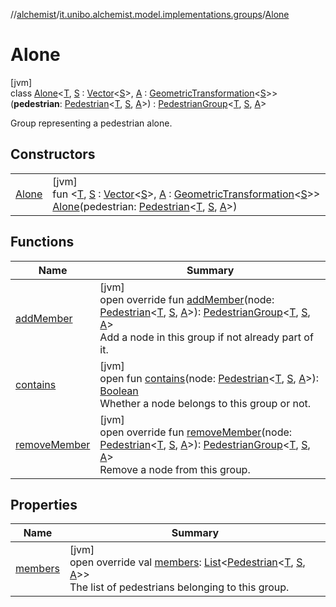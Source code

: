 //[alchemist](../../../index.md)/[it.unibo.alchemist.model.implementations.groups](../index.md)/[Alone](index.md)

# Alone

[jvm]\
class [Alone](index.md)<[T](index.md), [S](index.md) : [Vector](../../it.unibo.alchemist.model.interfaces.geometry/-vector/index.md)<[S](index.md)>, [A](index.md) : [GeometricTransformation](../../it.unibo.alchemist.model.interfaces.geometry/-geometric-transformation/index.md)<[S](index.md)>>(**pedestrian**: [Pedestrian](../../it.unibo.alchemist.model.interfaces/-pedestrian/index.md)<[T](index.md), [S](index.md), [A](index.md)>) : [PedestrianGroup](../../it.unibo.alchemist.model.interfaces/-pedestrian-group/index.md)<[T](index.md), [S](index.md), [A](index.md)> 

Group representing a pedestrian alone.

## Constructors

| | |
|---|---|
| [Alone](-alone.md) | [jvm]<br>fun <[T](index.md), [S](index.md) : [Vector](../../it.unibo.alchemist.model.interfaces.geometry/-vector/index.md)<[S](index.md)>, [A](index.md) : [GeometricTransformation](../../it.unibo.alchemist.model.interfaces.geometry/-geometric-transformation/index.md)<[S](index.md)>> [Alone](-alone.md)(pedestrian: [Pedestrian](../../it.unibo.alchemist.model.interfaces/-pedestrian/index.md)<[T](index.md), [S](index.md), [A](index.md)>) |

## Functions

| Name | Summary |
|---|---|
| [addMember](add-member.md) | [jvm]<br>open override fun [addMember](add-member.md)(node: [Pedestrian](../../it.unibo.alchemist.model.interfaces/-pedestrian/index.md)<[T](index.md), [S](index.md), [A](index.md)>): [PedestrianGroup](../../it.unibo.alchemist.model.interfaces/-pedestrian-group/index.md)<[T](index.md), [S](index.md), [A](index.md)><br>Add a node in this group if not already part of it. |
| [contains](../../it.unibo.alchemist.model.interfaces/-pedestrian-group/index.md#-1711138971%2FFunctions%2F-267951372) | [jvm]<br>open fun [contains](../../it.unibo.alchemist.model.interfaces/-pedestrian-group/index.md#-1711138971%2FFunctions%2F-267951372)(node: [Pedestrian](../../it.unibo.alchemist.model.interfaces/-pedestrian/index.md)<[T](index.md), [S](index.md), [A](index.md)>): [Boolean](https://kotlinlang.org/api/latest/jvm/stdlib/kotlin/-boolean/index.html)<br>Whether a node belongs to this group or not. |
| [removeMember](remove-member.md) | [jvm]<br>open override fun [removeMember](remove-member.md)(node: [Pedestrian](../../it.unibo.alchemist.model.interfaces/-pedestrian/index.md)<[T](index.md), [S](index.md), [A](index.md)>): [PedestrianGroup](../../it.unibo.alchemist.model.interfaces/-pedestrian-group/index.md)<[T](index.md), [S](index.md), [A](index.md)><br>Remove a node from this group. |

## Properties

| Name | Summary |
|---|---|
| [members](members.md) | [jvm]<br>open override val [members](members.md): [List](https://kotlinlang.org/api/latest/jvm/stdlib/kotlin.collections/-list/index.html)<[Pedestrian](../../it.unibo.alchemist.model.interfaces/-pedestrian/index.md)<[T](index.md), [S](index.md), [A](index.md)>><br>The list of pedestrians belonging to this group. |
